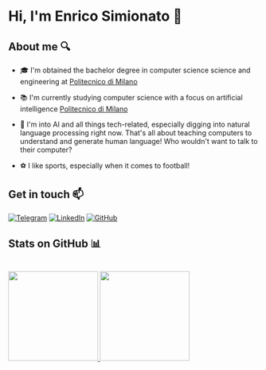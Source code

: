 <h1 align="left">Hi, I'm Enrico Simionato 👋</h1>

<h2 align="left">About me 🔍</h2>

- 🎓 I'm obtained the bachelor degree in computer science science and engineering at [Politecnico di Milano](https://www.polimi.it)

- 📚 I'm currently studying computer science with a focus on artificial intelligence [Politecnico di Milano](https://www.polimi.it)
  
- 🔭 I'm into AI and all things tech-related, especially digging into natural language processing right now. That's all about teaching computers to understand and generate human language! Who wouldn't want to talk to their computer?

- ⚽ I like sports, especially when it comes to football!

  
<h2 align="left">Get in touch 📫</h2>

[![Telegram](https://img.shields.io/badge/-TELEGRAM-2CA5E0?style=for-the-badge&logo=telegram&logoColor=white)](https://t.me/enricosimionato)
[![LinkedIn](https://img.shields.io/badge/-LINKEDIN-0077B5?style=for-the-badge&logo=linkedin&logoColor=white)](https://linkedin.com/in/enrico-simionato)
[![GitHub](https://img.shields.io/badge/-GITHUB-black?style=for-the-badge&logo=GitHub&logoColor=white)](https://github.com/EnricoSimionato)


<h2 align="left">Stats on GitHub 📊</h2>
<br/>
<a href="https://github.com/EnricoSimionato">
  <img height="180em" src="https://github-readme-stats.vercel.app/api?username=EnricoSimionato&show_icons=true&theme=dark"/>
  <img height="180em" src="https://github-readme-stats.vercel.app/api/top-langs/?username=EnricoSimionato&show_icons=true&theme=dark&layout=compact"/>
</a>
<br/>
